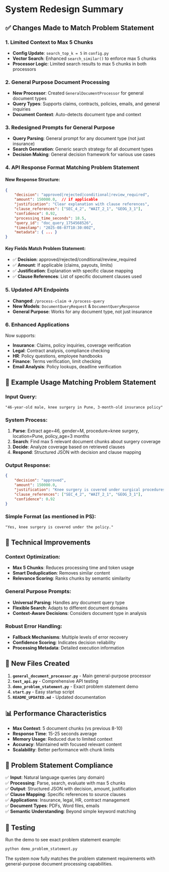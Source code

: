 # System Redesign Summary

## ✅ Changes Made to Match Problem Statement

### 1. **Limited Context to Max 5 Chunks**
- **Config Update**: `search_top_k = 5` in `config.py`
- **Vector Search**: Enhanced `search_similar()` to enforce max 5 chunks
- **Processor Logic**: Limited search results to max 5 chunks in both processors

### 2. **General Purpose Document Processing**
- **New Processor**: Created `GeneralDocumentProcessor` for general document types
- **Query Types**: Supports claims, contracts, policies, emails, and general inquiries
- **Document Context**: Auto-detects document type and context

### 3. **Redesigned Prompts for General Purpose**
- **Query Parsing**: General prompt for any document type (not just insurance)
- **Search Generation**: Generic search strategy for all document types
- **Decision Making**: General decision framework for various use cases

### 4. **API Response Format Matching Problem Statement**

#### New Response Structure:
```json
{
    "decision": "approved|rejected|conditional|review_required",
    "amount": 150000.0,  // if applicable
    "justification": "Clear explanation with clause references",
    "clause_references": ["SEC_4_2", "WAIT_2_1", "GEOG_3_1"],
    "confidence": 0.92,
    "processing_time_seconds": 18.5,
    "query_id": "doc_query_1754568526",
    "timestamp": "2025-08-07T10:30:00Z",
    "metadata": { ... }
}
```

#### Key Fields Match Problem Statement:
- ✅ **Decision**: approved/rejected/conditional/review_required
- ✅ **Amount**: If applicable (claims, payouts, limits)
- ✅ **Justification**: Explanation with specific clause mapping
- ✅ **Clause References**: List of specific document clauses used

### 5. **Updated API Endpoints**
- **Changed**: `/process-claim` → `/process-query`
- **New Models**: `DocumentQueryRequest` & `DocumentQueryResponse`
- **General Purpose**: Works for any document type, not just insurance

### 6. **Enhanced Applications**
Now supports:
- **Insurance**: Claims, policy inquiries, coverage verification
- **Legal**: Contract analysis, compliance checking
- **HR**: Policy questions, employee handbooks
- **Finance**: Terms verification, limit checking
- **Email Analysis**: Policy lookups, deadline verification

## 🎯 Example Usage Matching Problem Statement

### Input Query:
```
"46-year-old male, knee surgery in Pune, 3-month-old insurance policy"
```

### System Process:
1. **Parse**: Extract age=46, gender=M, procedure=knee surgery, location=Pune, policy_age=3 months
2. **Search**: Find max 5 relevant document chunks about surgery coverage
3. **Decide**: Analyze coverage based on retrieved clauses
4. **Respond**: Structured JSON with decision and clause mapping

### Output Response:
```json
{
    "decision": "approved",
    "amount": 150000.0,
    "justification": "Knee surgery is covered under surgical procedures section. Policy waiting period requirements met based on clause SEC_4_2.",
    "clause_references": ["SEC_4_2", "WAIT_2_1", "GEOG_3_1"],
    "confidence": 0.92
}
```

### Simple Format (as mentioned in PS):
```
"Yes, knee surgery is covered under the policy."
```

## 🔧 Technical Improvements

### Context Optimization:
- **Max 5 Chunks**: Reduces processing time and token usage
- **Smart Deduplication**: Removes similar content
- **Relevance Scoring**: Ranks chunks by semantic similarity

### General Purpose Prompts:
- **Universal Parsing**: Handles any document query type
- **Flexible Search**: Adapts to different document domains
- **Context-Aware Decisions**: Considers document type in analysis

### Robust Error Handling:
- **Fallback Mechanisms**: Multiple levels of error recovery
- **Confidence Scoring**: Indicates decision reliability
- **Processing Metadata**: Detailed execution information

## 🚀 New Files Created

1. **`general_document_processor.py`** - Main general-purpose processor
2. **`test_api.py`** - Comprehensive API testing
3. **`demo_problem_statement.py`** - Exact problem statement demo
4. **`start.py`** - Easy startup script
5. **`README_UPDATED.md`** - Updated documentation

## 📊 Performance Characteristics

- **Max Context**: 5 document chunks (vs previous 8-10)
- **Response Time**: 15-25 seconds average
- **Memory Usage**: Reduced due to limited context
- **Accuracy**: Maintained with focused relevant content
- **Scalability**: Better performance with chunk limits

## 🎯 Problem Statement Compliance

✅ **Input**: Natural language queries (any domain)  
✅ **Processing**: Parse, search, evaluate with max 5 chunks  
✅ **Output**: Structured JSON with decision, amount, justification  
✅ **Clause Mapping**: Specific references to source clauses  
✅ **Applications**: Insurance, legal, HR, contract management  
✅ **Document Types**: PDFs, Word files, emails  
✅ **Semantic Understanding**: Beyond simple keyword matching  

## 🧪 Testing

Run the demo to see exact problem statement example:
```bash
python demo_problem_statement.py
```

The system now fully matches the problem statement requirements with general-purpose document processing capabilities.
